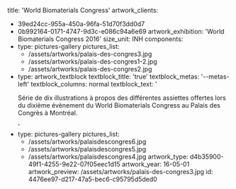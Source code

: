 title: 'World Biomaterials Congress'
artwork_clients:
  - 39ed24cc-955a-450a-96fa-51d70f3dd0d7
  - 0b992164-0171-4747-9d3c-e086c94a6e69
artwork_exhibition: 'World Biomaterials Congress 2016'
size_unit: INH
components:
  -
    type: pictures-gallery
    pictures_list:
      - /assets/artworks/palais-des-congres3.jpg
      - /assets/artworks/palais-des-congres1-2.jpg
      - /assets/artworks/palais-des-congres2.jpg
  -
    type: artwork_textblock
    textblock_title: 'true'
    textblock_metas: '--metas-left'
    textblock_columns: normal
    textblock_text: '<p>Série de dix illustrations à propos des différentes assiettes offertes lors du dixième évènement du World Biomaterials Congress au Palais des Congrès à Montréal.</p>'
  -
    type: pictures-gallery
    pictures_list:
      - /assets/artworks/palaisdescongres6.jpg
      - /assets/artworks/palaisdescongres5.jpg
      - /assets/artworks/palaisdescongres4.jpg
artwork_type: d4b35900-49f1-4255-9e22-07f05eec1d15
artwork_year: 16-05-01
artwork_preview: /assets/artworks/palais-des-congres3.jpg
id: 4476ee97-d217-47a5-bec6-c95795d5ded0
